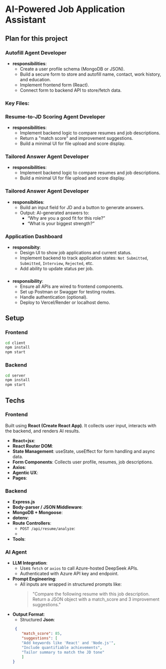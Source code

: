 # AI-Powered Job Application Assistant

## Plan for this project
### Autofill Agent Developer
- **responsibilities**:
    - Create a user profile schema (MongoDB or JSON).
    - Build a secure form to store and autofill name, contact, work history, and education.
    - Implement frontend form (React).
    - Connect form to backend API to store/fetch data.
### Key Files:

###  Resume-to-JD Scoring Agent Developer
- **responsibilities**:
    - Implement backend logic to compare resumes and job descriptions.
    - Return a "match score" and improvement suggestions.
    - Build a minimal UI for file upload and score display.

### Tailored Answer Agent Developer
- **responsibilities**:
    - Implement backend logic to compare resumes and job descriptions.
    - Build a minimal UI for file upload and score display.

### Tailored Answer Agent Developer
- **responsibities**:
    - Build an input field for JD and a button to generate answers.
    - Output: AI-generated answers to:
        - “Why are you a good fit for this role?”
        - “What is your biggest strength?”

### Application Dashboard
- **responsibity**:
    - Design UI to show job applications and current status.
    - Implement backend to track application states:
        `Not Submitted`, `Submitted`, `Interview`, `Rejected`, etc. 
    - Add ability to update status per job.

### 
- **responsibility**:
    - Ensure all APIs are wired to frontend components.
    - Set up Postman or Swagger for testing routes.
    - Handle authentication (optional).
    - Deploy to Vercel/Render or localhost demo.

## Setup
### Frontend
```bash
cd client
npm install
npm start
```

### Backend
```bash
cd server
npm install
npm start
```

## Techs
### Frontend
Built using **React (Create React App)**. It collects user input, interacts with the backend, and renders AI results.
- **React+jsx**:
- **React Router DOM**:
- **State Management**: useState, useEffect for form handling and async data.
- **Form Components**:  Collects user profile, resumes, job descriptions.
- **Axios**:
- **Agentic UX**:
- **Pages**:

### Backend
- **Express.js**
- **Body-parser / JSON Middleware**:
- **MongoDB + Mongoose**:
- **dotenv**:
- **Route Controllers**:
    - `POST /api/resume/analyze`:
    - 
- **Tools**:
### AI Agent
- **LLM Integration**:
    - Uses `fetch` or `axios` to call Azure-hosted DeepSeek APIs.
    - Authenticated with Azure API key and endpoint.
- **Prompt Engineering**:
    - All inputs are wrapped in structured prompts like:
        > "Compare the following resume with this job description. Return a JSON object with a match_score and 3 improvement suggestions."
- **Output Format**:
    - Structured **Json**:
    ```json
     {
        "match_score": 85,
        "suggestions": [
        "Add keywords like 'React' and 'Node.js'",
        "Include quantifiable achievements",
        "Tailor summary to match the JD tone"
        ]
    }
    ```